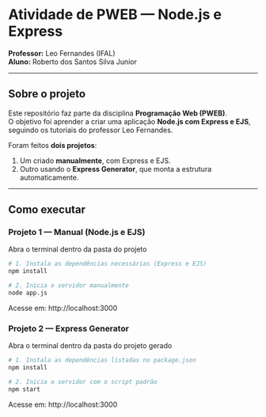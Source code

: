 # Atividade de PWEB — Node.js e Express
**Professor:** Leo Fernandes (IFAL)  
**Aluno:** Roberto dos Santos Silva Junior  

---

## Sobre o projeto

Este repositório faz parte da disciplina **Programação Web (PWEB)**.  
O objetivo foi aprender a criar uma aplicação **Node.js com Express e EJS**, seguindo os tutoriais do professor Leo Fernandes.

Foram feitos **dois projetos**:
1. Um criado **manualmente**, com Express e EJS.
2. Outro usando o **Express Generator**, que monta a estrutura automaticamente.

---

## Como executar

### Projeto 1 — Manual (Node.js e EJS)
Abra o terminal dentro da pasta do projeto
```bash
# 1. Instala as dependências necessárias (Express e EJS)
npm install

# 2. Inicia o servidor manualmente
node app.js
```
Acesse em: http://localhost:3000

### Projeto 2 — Express Generator
Abra o terminal dentro da pasta do projeto gerado
```bash
# 1. Instala as dependências listadas no package.json
npm install

# 2. Inicia o servidor com o script padrão
npm start
```
Acesse em: http://localhost:3000
